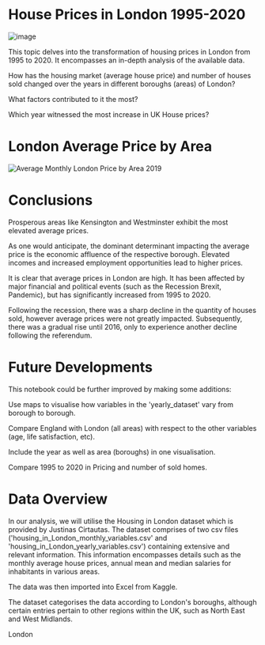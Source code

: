 # House Prices in London 1995-2020

![image](https://github.com/JanetAnalyst/House-Prices-in-London-1995-2020/assets/141876014/7e1399ba-365a-4953-a6d6-c3529136f400)


This topic delves into the transformation of housing prices in London from 1995 to 2020. It encompasses an in-depth analysis of the available data. 

How has the housing market (average house price) and number of houses sold changed over the years in different boroughs (areas) of London? 

What factors contributed to it the most?

Which year witnessed the most increase in UK House prices?

# London Average Price by Area
![Average Monthly London Price by Area 2019](https://github.com/JanetAnalyst/House-Prices-in-London-1995-2020/assets/141876014/dfaae52c-234d-48dd-8d40-e271af1d753b)

# Conclusions

Prosperous areas like Kensington and Westminster exhibit the most elevated average prices.

As one would anticipate, the dominant determinant impacting the average price is the economic affluence of the respective borough. Elevated incomes and increased employment opportunities lead to higher prices.

It is clear that average prices in London are high. It has been affected by major financial and political events (such as the Recession  Brexit, Pandemic), but has significantly increased from 1995 to 2020. 

Following the recession, there was a sharp decline in the quantity of houses sold, however average prices were not greatly impacted. Subsequently, there was a gradual rise until 2016, only to experience another decline following the referendum. 

# Future Developments

This notebook could be further improved by making some additions:

Use maps to visualise how variables in the 'yearly_dataset' vary from borough to borough.

Compare England with London (all areas) with respect to the other variables (age, life satisfaction, etc). 

Include the year as well as area (boroughs) in one visualisation.

Compare 1995 to 2020 in Pricing and number of sold homes.


# Data Overview

In our analysis, we will utilise the Housing in London dataset which is provided by Justinas Cirtautas. The dataset comprises of two csv files ('housing_in_London_monthly_variables.csv' and 'housing_in_London_yearly_variables.csv') containing extensive and relevant information. This information encompasses details such as the monthly average house prices, annual mean and median salaries for inhabitants in various areas.

The data was then imported into Excel from Kaggle.

The dataset categorises the data according to London's boroughs, although certain entries pertain to other regions within the UK, such as North East and West Midlands.

London
